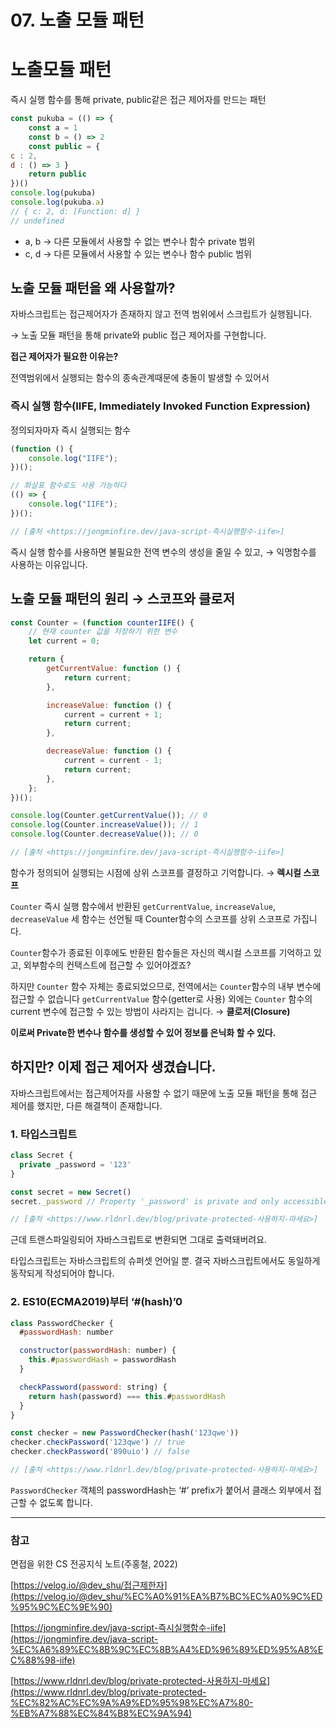 # 07. 노출 모듈 패턴

# 노출모듈 패턴

즉시 실행 함수를 통해 private, public같은 접근 제어자를 만드는 패턴

```jsx
const pukuba = (() => {
    const a = 1
    const b = () => 2
    const public = {
c : 2,
d : () => 3 }
    return public
})()
console.log(pukuba) 
console.log(pukuba.a)
// { c: 2, d: [Function: d] }
// undefined
```

- a, b → 다른 모듈에서 사용할 수 없는 변수나 함수 private 범위
- c, d → 다른 모듈에서 사용할 수 있는 변수나 함수 public 범위

## 노출 모듈 패턴을 왜 사용할까?

자바스크립트는 접근제어자가 존재하지 않고 전역 범위에서 스크립트가 실행됩니다.

→ 노출 모듈 패턴을 통해 private와 public 접근 제어자를 구현합니다.

**접근 제어자가 필요한 이유는?**

전역범위에서 실행되는 함수의 종속관계때문에 충돌이 발생할 수 있어서

### 즉시 실행 함수(IIFE, Immediately Invoked Function Expression)

정의되자마자 즉시 실행되는 함수

```jsx
(function () {
    console.log("IIFE");
})();

// 화살표 함수로도 사용 가능하다
(() => {
    console.log("IIFE");
})();

// [출처 <https://jongminfire.dev/java-script-즉시실행함수-iife>]
```

즉시 실행 함수를 사용하면 불필요한 전역 변수의 생성을 줄일 수 있고, → 익명함수를 사용하는 이유입니다.

## 노출 모듈 패턴의 원리 → 스코프와 클로저

```jsx
const Counter = (function counterIIFE() {
    // 현재 counter 값을 저장하기 위한 변수
    let current = 0;

    return {
        getCurrentValue: function () {
            return current;
        },

        increaseValue: function () {
            current = current + 1;
            return current;
        },

        decreaseValue: function () {
            current = current - 1;
            return current;
        },
    };
})();

console.log(Counter.getCurrentValue()); // 0
console.log(Counter.increaseValue()); // 1
console.log(Counter.decreaseValue()); // 0

// [출처 <https://jongminfire.dev/java-script-즉시실행함수-iife>]
```

함수가 정의되어 실행되는 시점에 상위 스코프를 결정하고 기억합니다. → **렉시컬 스코프**

`Counter` 즉시 실행 함수에서 반환된 `getCurrentValue`, `increaseValue`, `decreaseValue` 세 함수는 선언될 때 Counter함수의 스코프를 상위 스코프로 가집니다.

`Counter`함수가 종료된 이후에도 반환된 함수들은 자신의 렉시컬 스코프를 기억하고 있고, 외부함수의 컨택스트에 접근할 수 있어야겠죠?

하지만 `Counter` 함수 자체는 종료되었으므로, 전역에서는 `Counter`함수의 내부 변수에 접근할 수 없습니다 `getCurrentValue` 함수(getter로 사용) 외에는 `Counter` 함수의 current 변수에 접근할 수 있는 방법이 사라지는 겁니다. → **클로저(Closure)**

**이로써 Private한 변수나 함수를 생성할 수 있어 정보를 은닉화 할 수 있다.**

## 하지만? 이제 접근 제어자 생겼습니다.

자바스크립트에서는 접근제어자를 사용할 수 없기 때문에 노출 모듈 패턴을 통해 접근 제어를 했지만, 다른 해결책이 존재합니다.

### 1. 타입스크립트

```jsx
class Secret {
  private _password = '123'
}

const secret = new Secret()
secret._password // Property '_password' is private and only accessible within class 'Secret'.

// [출처 <https://www.rldnrl.dev/blog/private-protected-사용하지-마세요>]
```

근데 트랜스파일링되어 자바스크립트로 변환되면 그대로 출력돼버려요.

타입스크립트는 자바스크립트의 슈퍼셋 언어일 뿐. 결국 자바스크립트에서도 동일하게 동작되게 작성되어야 합니다.

### 2. ES10(ECMA2019)부터 ‘#(hash)’0

```jsx
class PasswordChecker {
  #passwordHash: number

  constructor(passwordHash: number) {
    this.#passwordHash = passwordHash
  }

  checkPassword(password: string) {
    return hash(password) === this.#passwordHash
  }
}

const checker = new PasswordChecker(hash('123qwe'))
checker.checkPassword('123qwe') // true
checker.checkPassword('890uio') // false

// [출처 <https://www.rldnrl.dev/blog/private-protected-사용하지-마세요>]
```

`PasswordChecker` 객체의 passwordHash는 ‘#’ prefix가 붙어서 클래스 외부에서 접근할 수 없도록 합니다.

---

### 참고

면접을 위한 CS 전공지식 노트(주홍철, 2022)

[](https://velog.io/@dev_shu/%EC%A0%91%EA%B7%BC%EC%A0%9C%ED%95%9C%EC%9E%90)[https://velog.io/@dev_shu/접근제한자](https://velog.io/@dev_shu/%EC%A0%91%EA%B7%BC%EC%A0%9C%ED%95%9C%EC%9E%90)

[https://jongminfire.dev/java-script-즉시실행함수-iife](https://jongminfire.dev/java-script-%EC%A6%89%EC%8B%9C%EC%8B%A4%ED%96%89%ED%95%A8%EC%88%98-iife)

[https://www.rldnrl.dev/blog/private-protected-사용하지-마세요](https://www.rldnrl.dev/blog/private-protected-%EC%82%AC%EC%9A%A9%ED%95%98%EC%A7%80-%EB%A7%88%EC%84%B8%EC%9A%94)

